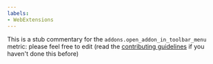 ```yaml
---
labels:
- WebExtensions
---
```

This is a stub commentary for the `addons.open_addon_in_toolbar_menu` metric: please feel free to edit (read the
[contributing guidelines](https://github.com/mozilla/glean-annotations/blob/main/CONTRIBUTING.md)
if you haven't done this before)
